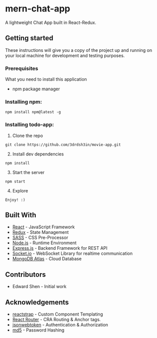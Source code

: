 # mern-chat-app

A lightweight Chat App built in React-Redux.

## Getting started ##
These instructions will give you a copy of the project up and running on your local machine for development and testing purposes.

### Prerequisites ##
What you need to install this application
- npm package manager
### Installing npm:
```
npm install npm@latest -g
```
### Installing todo-app:
1. Clone the repo
```
git clone https://github.com/3drdsh3in/movie-app.git
```
2. Install dev dependencies
```
npm install
```
3. Start the server
```
npm start
```
4. Explore
```
Enjoy! :)
```
## Built With
- [React](https://reactjs.org/) - JavaScript Framework
- [Redux](https://redux.js.org/) - State Management
- [SASS](https://sass-lang.com/) - CSS Pre-Processor
- [Node.js](https://nodejs.org/) - Runtime Environment
- [Express.js](https://expressjs.com/) - Backend Framework for REST API
- [Socket.io](https://socket.io/) - WebSocket Library for realtime communication
- [MongoDB Atlas](https://www.mongodb.com/cloud/atlas) - Cloud Database

## Contributors
- Edward Shen - Initial work
## Acknowledgements
- [reactstrap](https://reactstrap.github.io/) - Custom Component Templating
- [React Router](https://reactrouter.com/) - CRA Routing & Anchor tags.
- [jsonwebtoken](https://www.npmjs.com/package/jsonwebtoken) - Authentication & Authorization
- [md5](https://www.npmjs.com/package/md5) - Password Hashing
